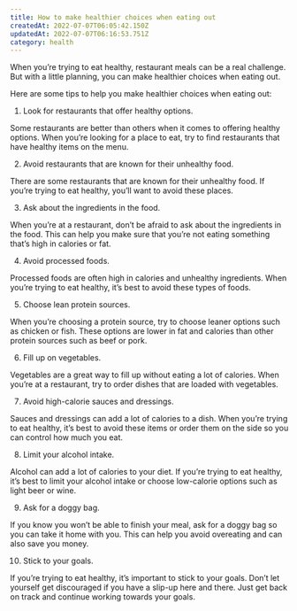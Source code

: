 ```yaml
---
title: How to make healthier choices when eating out
createdAt: 2022-07-07T06:05:42.150Z
updatedAt: 2022-07-07T06:16:53.751Z
category: health
---
```


When you’re trying to eat healthy, restaurant meals can be a real challenge. But with a little planning, you can make healthier choices when eating out.

Here are some tips to help you make healthier choices when eating out:

1. Look for restaurants that offer healthy options.

Some restaurants are better than others when it comes to offering healthy options. When you’re looking for a place to eat, try to find restaurants that have healthy items on the menu.

2. Avoid restaurants that are known for their unhealthy food.

There are some restaurants that are known for their unhealthy food. If you’re trying to eat healthy, you’ll want to avoid these places.

3. Ask about the ingredients in the food.

When you’re at a restaurant, don’t be afraid to ask about the ingredients in the food. This can help you make sure that you’re not eating something that’s high in calories or fat.

4. Avoid processed foods.

Processed foods are often high in calories and unhealthy ingredients. When you’re trying to eat healthy, it’s best to avoid these types of foods.

5. Choose lean protein sources.

When you’re choosing a protein source, try to choose leaner options such as chicken or fish. These options are lower in fat and calories than other protein sources such as beef or pork.

6. Fill up on vegetables.

Vegetables are a great way to fill up without eating a lot of calories. When you’re at a restaurant, try to order dishes that are loaded with vegetables.

7. Avoid high-calorie sauces and dressings.

Sauces and dressings can add a lot of calories to a dish. When you’re trying to eat healthy, it’s best to avoid these items or order them on the side so you can control how much you eat.

8. Limit your alcohol intake.

Alcohol can add a lot of calories to your diet. If you’re trying to eat healthy, it’s best to limit your alcohol intake or choose low-calorie options such as light beer or wine.

9. Ask for a doggy bag.

If you know you won’t be able to finish your meal, ask for a doggy bag so you can take it home with you. This can help you avoid overeating and can also save you money.

10. Stick to your goals.

If you’re trying to eat healthy, it’s important to stick to your goals. Don’t let yourself get discouraged if you have a slip-up here and there. Just get back on track and continue working towards your goals.
